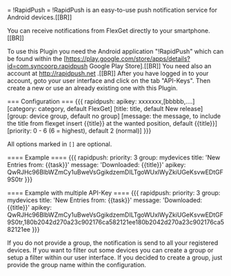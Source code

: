 = !RapidPush =
!RapidPush is an easy-to-use push notification service for Android devices.[[BR]]

You can receive notifications from FlexGet directly to your smartphone.[[BR]]

To use this Plugin you need the Android application "!RapidPush" which can be found within the [https://play.google.com/store/apps/details?id=com.syncoorp.rapidpush Google Play Store].[[BR]]
You need also an account at http://rapidpush.net .[[BR]]
After you have logged in to your account, goto your user interface and click on the tab "API-Keys". Then create a new or use an already existing one with this Plugin.

=== Configuration ===
{{{
rapidpush:
    apikey: xxxxxxx,[bbbbb,....]
    [category: category, default FlexGet]
    [title: title, default New release]
    [group: device group, default no group]
    [message: the message, to include the title from flexget insert {{title}} at the wanted position, default {{title}}]
    [priority: 0 - 6 (6 = highest), default 2 (normal)]
}}}

All options marked in `[]` are optional.

==== Example ====
{{{
rapidpush:
  priority: 3
  group: mydevices
  title: 'New Entries from: {{task}}'
  message: 'Downloaded: {{title}}'
  apikey: QwRJHc96BlbWZmCy1uBweVsGgikdzemDILTgoWUxlWyZkiUGeKsvwEDtGF9S0tr
}}}

==== Example with multiple API-Key ====
{{{
rapidpush:
  priority: 3
  group: mydevices
  title: 'New Entries from: {{task}}'
  message: 'Downloaded: {{title}}'
  apikey: QwRJHc96BlbWZmCy1uBweVsGgikdzemDILTgoWUxlWyZkiUGeKsvwEDtGF9S0tr,180b2042d270a23c902176ca582121ee180b2042d270a23c902176ca582121ee
}}}


If you do not provide a group, the notification is send to all your registered devices. If you want to filter out some devices you can create a group or setup a filter within our user interface.
If you decided to create a group, just provide the group name within the configuration.
